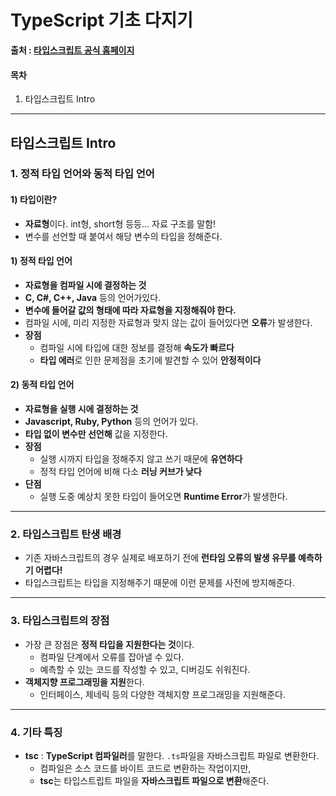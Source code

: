 # TypeScript 기초 다지기

 **출처 : [타입스크립트 공식 홈페이지](https://www.typescriptlang.org/docs/home.html)**

#### 목차

1. 타입스크립트 Intro

------

## 타입스크립트 Intro

### 1. 정적 타입 언어와 동적 타입 언어

#### 1) 타입이란?

- **자료형**이다. int형, short형 등등... 자료 구조를 말함!
- 변수를 선언할 때 붙여서 해당 변수의 타입을 정해준다.

  

#### 1) 정적 타입 언어

- **자료형을 컴파일 시에 결정하는 것**
- **C, C#, C++, Java** 등의 언어가있다.
- **변수에 들어갈 값의 형태에 따라 자료형을 지정해줘야 한다.**
- 컴파일 시에, 미리 지정한 자료형과 맞지 않는 값이 들어있다면 **오류**가 발생한다.
- **장점**
  - 컴파일 시에 타입에 대한 정보를 결정해 **속도가 빠르다**
  - **타입 에러**로 인한 문제점을 초기에 발견할 수 있어 **안정적이다**



#### 2) 동적 타입 언어

- **자료형을 실행 시에 결정하는 것**
- **Javascript, Ruby, Python** 등의 언어가 있다.
- **타입 없이 변수만 선언해** 값을 지정한다.
- **장점**
  - 실행 시까지 타입을 정해주지 않고 쓰기 때문에 **유연하다**
  - 정적 타입 언어에 비해 다소 **러닝 커브가 낮다**
- **단점**
  - 실행 도중 예상치 못한 타입이 들어오면 **Runtime Error**가 발생한다.



___

### 2. 타입스크립트 탄생 배경

- 기존 자바스크립트의 경우 실제로 배포하기 전에 **런타임 오류의 발생 유무를 예측하기 어렵다!**
- 타입스크립트는 타입을 지정해주기 때문에 이런 문제를 사전에 방지해준다.



___

### 3. 타입스크립트의 장점

- 가장 큰 장점은 **정적 타입을 지원한다는 것**이다.
  - 컴파일 단계에서 오류를 잡아낼 수 있다.
  - 예측할 수 있는 코드를 작성할 수 있고, 디버깅도 쉬워진다.
- **객체지향 프로그래밍을 지원**한다.
  - 인터페이스, 제네릭 등의 다양한 객체지향 프로그래밍을 지원해준다.



___

### 4. 기타 특징

- **tsc** : **TypeScript 컴파일러**를 말한다. `.ts`파일을 자바스크립트 파일로 변환한다.
  - 컴파일은 소스 코드를 바이트 코드로 변환하는 작업이지만,
  - **tsc**는 타입스트립트 파일을 **자바스크립트 파일으로 변환**해준다.

